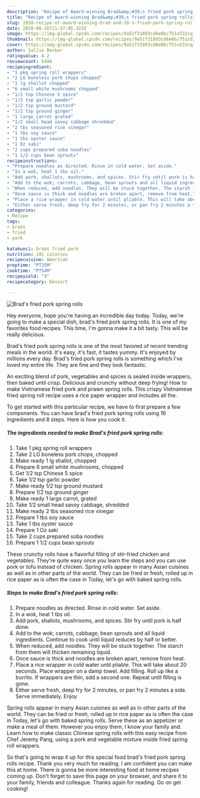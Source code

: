 ```yaml
---
description: "Recipe of Award-winning Brad&amp;#39;s fried pork spring rolls"
title: "Recipe of Award-winning Brad&amp;#39;s fried pork spring rolls"
slug: 2850-recipe-of-award-winning-brad-and-39-s-fried-pork-spring-rolls
date: 2020-08-16T21:47:05.323Z
image: https://img-global.cpcdn.com/recipes/9a51f31893cd6e0b/751x532cq70/brads-fried-pork-spring-rolls-recipe-main-photo.jpg
thumbnail: https://img-global.cpcdn.com/recipes/9a51f31893cd6e0b/751x532cq70/brads-fried-pork-spring-rolls-recipe-main-photo.jpg
cover: https://img-global.cpcdn.com/recipes/9a51f31893cd6e0b/751x532cq70/brads-fried-pork-spring-rolls-recipe-main-photo.jpg
author: Sallie Becker
ratingvalue: 4.2
reviewcount: 5498
recipeingredient:
- "1 pkg spring roll wrappers"
- "2 LG boneless pork chops chopped"
- "1 lg shallot chopped"
- "6 small white mushrooms chopped"
- "1/2 tsp Chinese 5 spice"
- "1/2 tsp garlic powder"
- "1/2 tsp ground mustard"
- "1/2 tsp ground ginger"
- "1 large carrot grated"
- "1/2 small head savoy cabbage shredded"
- "2 tbs seasoned rice vinegar"
- "1 tbs soy sauce"
- "1 tbs oyster sauce"
- "1 Oz saki"
- "2 cups prepared soba noodles"
- "1 1/2 cups bean sprouts"
recipeinstructions:
- "Prepare noodles as directed. Rinse in cold water. Set aside."
- "In a wok, heat 1 tbs oil."
- "Add pork, shallots, mushrooms, and spices. Stir fry until pork is half done."
- "Add to the wok; carrots, cabbage, bean sprouts and all liquid ingredients. Continue to cook until liquid reduces by half or better."
- "When reduced, add noodles. They will be stuck together. The starch from them will thicken remaining liquid."
- "Once sauce is thick and noodles are broken apart, remove from heat."
- "Place a rice wrapper in cold water until pliable. This will take about 20 seconds. Place wrapper on a damp towel. Add filling. Roll up like a burrito. If wrappers are thin, add a second one. Repeat until filling is gone."
- "Either serve fresh, deep fry for 2 minutes, or pan fry 2 minutes a side. Serve immediately. Enjoy"
categories:
- Recipe
tags:
- brads
- fried
- pork

katakunci: brads fried pork 
nutrition: 191 calories
recipecuisine: American
preptime: "PT25M"
cooktime: "PT54M"
recipeyield: "3"
recipecategory: Dessert

---
```



![Brad&#39;s fried pork spring rolls](https://img-global.cpcdn.com/recipes/9a51f31893cd6e0b/751x532cq70/brads-fried-pork-spring-rolls-recipe-main-photo.jpg)

Hey everyone, hope you're having an incredible day today. Today, we're going to make a special dish, brad&#39;s fried pork spring rolls. It is one of my favorites food recipes. This time, I'm gonna make it a bit tasty. This will be really delicious.

Brad&#39;s fried pork spring rolls is one of the most favored of recent trending meals in the world. It's easy, it's fast, it tastes yummy. It's enjoyed by millions every day. Brad&#39;s fried pork spring rolls is something which I've loved my entire life. They are fine and they look fantastic.

An exciting blend of pork, vegetables and spices is sealed inside wrappers, then baked until crisp. Delicious and crunchy without deep frying! How to make Vietnamese fried pork and prawn spring rolls. This crispy Vietnamese fried spring roll recipe uses a rice paper wrapper and includes all the.


To get started with this particular recipe, we have to first prepare a few components. You can have brad&#39;s fried pork spring rolls using 16 ingredients and 8 steps. Here is how you cook it.

<!--inarticleads1-->

##### The ingredients needed to make Brad&#39;s fried pork spring rolls:

1. Take 1 pkg spring roll wrappers
1. Take 2 LG boneless pork chops, chopped
1. Make ready 1 lg shallot, chopped
1. Prepare 6 small white mushrooms, chopped
1. Get 1/2 tsp Chinese 5 spice
1. Take 1/2 tsp garlic powder
1. Make ready 1/2 tsp ground mustard
1. Prepare 1/2 tsp ground ginger
1. Make ready 1 large carrot, grated
1. Take 1/2 small head savoy cabbage, shredded
1. Make ready 2 tbs seasoned rice vinegar
1. Prepare 1 tbs soy sauce
1. Take 1 tbs oyster sauce
1. Prepare 1 Oz saki
1. Take 2 cups prepared soba noodles
1. Prepare 1 1/2 cups bean sprouts


These crunchy rolls have a flavorful filling of stir-fried chicken and vegetables. They&#39;re quite easy once you learn the steps and you can use pork or tofu instead of chicken. Spring rolls appear in many Asian cuisines as well as in other parts of the world. They can be fried or fresh, rolled up in rice paper as is often the case in Today, let&#39;s go with baked spring rolls. 

<!--inarticleads2-->

##### Steps to make Brad&#39;s fried pork spring rolls:

1. Prepare noodles as directed. Rinse in cold water. Set aside.
1. In a wok, heat 1 tbs oil.
1. Add pork, shallots, mushrooms, and spices. Stir fry until pork is half done.
1. Add to the wok; carrots, cabbage, bean sprouts and all liquid ingredients. Continue to cook until liquid reduces by half or better.
1. When reduced, add noodles. They will be stuck together. The starch from them will thicken remaining liquid.
1. Once sauce is thick and noodles are broken apart, remove from heat.
1. Place a rice wrapper in cold water until pliable. This will take about 20 seconds. Place wrapper on a damp towel. Add filling. Roll up like a burrito. If wrappers are thin, add a second one. Repeat until filling is gone.
1. Either serve fresh, deep fry for 2 minutes, or pan fry 2 minutes a side. Serve immediately. Enjoy


Spring rolls appear in many Asian cuisines as well as in other parts of the world. They can be fried or fresh, rolled up in rice paper as is often the case in Today, let&#39;s go with baked spring rolls. Serve these as an appetizer or make a meal of them. However you enjoy them, I know your family and. Learn how to make classic Chinese spring rolls with this easy recipe from Chef Jeremy Pang, using a pork and vegetable mixture inside fried spring roll wrappers. 

So that's going to wrap it up for this special food brad&#39;s fried pork spring rolls recipe. Thank you very much for reading. I am confident you can make this at home. There is gonna be more interesting food at home recipes coming up. Don't forget to save this page on your browser, and share it to your family, friends and colleague. Thanks again for reading. Go on get cooking!
